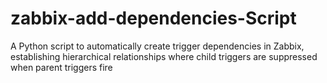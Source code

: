 # zabbix-add-dependencies-Script
A Python script to automatically create trigger dependencies in Zabbix, establishing hierarchical relationships where child triggers are suppressed when parent triggers fire
